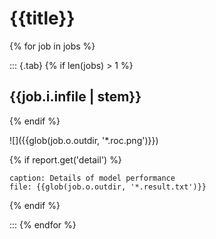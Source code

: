 # {{title}}

{% for job in jobs %}

::: {.tab}
{% if len(jobs) > 1 %}
## {{job.i.infile | stem}}
{% endif %}


![]({{glob(job.o.outdir, '*.roc.png')}})

{% if report.get('detail') %}
```table
caption: Details of model performance
file: {{glob(job.o.outdir, '*.result.txt')}}
```
{% endif %}

:::
{% endfor %}
